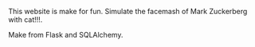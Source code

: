 This website is make for fun. Simulate the facemash of Mark Zuckerberg with cat!!!.

Make from Flask and SQLAlchemy.